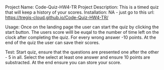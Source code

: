 Project Name: Code-Quiz-HW4-TR
Project Description: This is a timed quiz that will keep a history of your scores.
Installation: NA - just go to this url: https://tregis-cloud.github.io/Code-Quiz-HW4-TR/

Usage: Once on the landing page the user can start the quiz by clicking the start button. The users score willl be euqal to the number of time left on the clock after completing the quiz. For every wrong answer -10 points. At the end of the quiz the user can save their scores.

Test: Start quiz, ensure that the questions are presented one after the other - 5 in all. Select the select at least one answer and ensure 10 points are substracted. At the end ensure you can store your score.
